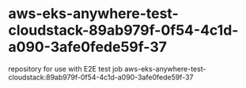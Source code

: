 # aws-eks-anywhere-test-cloudstack-89ab979f-0f54-4c1d-a090-3afe0fede59f-37
repository for use with E2E test job aws-eks-anywhere-test-cloudstack:89ab979f-0f54-4c1d-a090-3afe0fede59f-37
